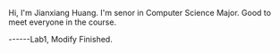 Hi, I'm Jianxiang Huang. I'm senor in Computer Science Major. Good to meet everyone in the course. 



------Lab1, Modify Finished.
